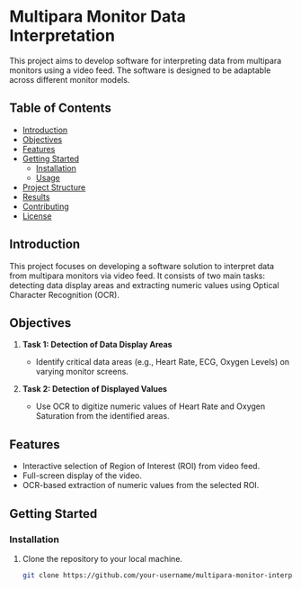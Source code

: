 # Multipara Monitor Data Interpretation

This project aims to develop software for interpreting data from multipara monitors using a video feed. The software is designed to be adaptable across different monitor models.

## Table of Contents

- [Introduction](#introduction)
- [Objectives](#objectives)
- [Features](#features)
- [Getting Started](#getting-started)
  - [Installation](#installation)
  - [Usage](#usage)
- [Project Structure](#project-structure)
- [Results](#results)
- [Contributing](#contributing)
- [License](#license)

## Introduction

This project focuses on developing a software solution to interpret data from multipara monitors via video feed. It consists of two main tasks: detecting data display areas and extracting numeric values using Optical Character Recognition (OCR).

## Objectives

1. **Task 1: Detection of Data Display Areas**
   - Identify critical data areas (e.g., Heart Rate, ECG, Oxygen Levels) on varying monitor screens.

2. **Task 2: Detection of Displayed Values**
   - Use OCR to digitize numeric values of Heart Rate and Oxygen Saturation from the identified areas.

## Features

- Interactive selection of Region of Interest (ROI) from video feed.
- Full-screen display of the video.
- OCR-based extraction of numeric values from the selected ROI.

## Getting Started

### Installation

1. Clone the repository to your local machine.

   ```bash
   git clone https://github.com/your-username/multipara-monitor-interpreter.git
